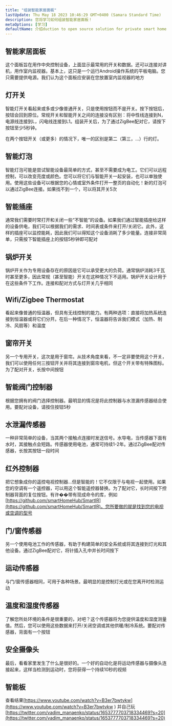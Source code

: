 ```yaml
---
title: "组装智能家居面板"
lastUpdate: Thu May 18 2023 10:46:29 GMT+0400 (Samara Standard Time)
description: 您将学习如何组装智能家居面板！
metaOptions: [学习]
defaultName: 介绍duction to open source solution for private smart homes
---
```


<LessonImages imageClasses="mb" src="smart-home-intro/spring-school-2023-smart-stand-intro.gif" />

## 智能家居面板 

这个面板旨在用作中央控制设备，上面显示最常用的开关和数据。还可以连接对讲机，用作室内监视器。基本上，这只是一个运行Android操作系统的平板电脑。您只需要提供电源。我们认为这个面板应安装在您放置室内监视器的地方

<LessonVideo :videos="[{src: 'https://crustipfs.info/ipfs/QmcbdAJqbwHAQ3NeyWQUwSoS4drDexa3AEs7HXuM1BrUT1', type: 'webm'}]" cover="smart-home-intro/assembling-smart-home-board-1.png" />


## 灯开关

智能灯开关看起来或多或少像普通开关，只是使用按钮而不是开关。按下按钮后，按钮会回到原位。常规开关和智能开关之间的连接没有区别：将中性线连接到N，电源线连接到L，闪电线连接到L1。组装开关后，为了通过ZigBee配对它，请按下按钮至少5秒钟。

<LessonVideo :videos="[{src: 'https://crustipfs.info/ipfs/Qmb138DiQWWBgowMj2fC9kmiGYh9WEeytteSkqumWCv2LB', type: 'webm'}]" cover="smart-home-intro/assembling-smart-home-board-2.png" />

在两个按钮开关（或更多）的情况下，唯一的区别是第二（第三，...）行的灯。 

<LessonVideo :videos="[{src: 'https://crustipfs.info/ipfs/QmZiStYZG4rmyNPXXmCXsVPm7witPpnNJMBzD8GtxedgPo', type: 'webm'}]" cover="smart-home-intro/assembling-smart-home-board-3.png" />

## 智能灯泡 

智能灯泡可能是尝试智能设备最简单的方式，甚至不需要成为电工。它们可以远程控制，可以改变亮度或颜色。您可以将它们与智能开关一起安装，也可以单独使用。使用这些设备可以根据您的心情或室外条件打开一整页的自动化！新的灯泡可以通过ZigBee连接。如果找不到一个，可以将其开关5次


<LessonVideo :videos="[{src: 'https://crustipfs.info/ipfs/QmbiMHLJqnDpr1Whzvo6Y7zE33cQPuTs7furbt3JW2uiek', type: 'webm'}]" cover="smart-home-intro/assembling-smart-home-board-4.png" />

<LessonVideo :videos="[{src: 'https://crustipfs.info/ipfs/QmTzK4dY168HVgLvVBsRxR4M4vda55XC7pFhpW5kRexujQ', type: 'webm'}]" cover="smart-home-intro/assembling-smart-home-board-5.png" />

<LessonVideo :videos="[{src: 'https://crustipfs.info/ipfs/QmNZFpvVUavKc1Za9SeXqikrfySsfFHuVrkdzgbVB8um7T', type: 'webm'}]" cover="smart-home-intro/assembling-smart-home-board-6.png" />

## 智能插座 

通常我们需要时常打开和关闭一些“不智能”的设备。如果我们通过智能插座给这样的设备供电，我们可以根据我们的需求、时间表或条件来打开/关闭它。此外，这样的插座可以监控能耗，因此我们可以得知这个设备消耗了多少能量。连接非常简单，只需按下智能插座上的按钮5秒钟即可配对

<LessonVideo :videos="[{src: 'https://crustipfs.info/ipfs/QmRtmKXSv7csHLbKVuZkoA5Eb2zyTkEAbUxLYT6Qt1yxZH', type: 'webm'}]" cover="smart-home-intro/assembling-smart-home-board-7.png" />

## 锅炉开关 

锅炉开关作为专用设备存在的原因是它可以承受更大的负荷。通常锅炉消耗3千瓦时甚至更多，因此常规（甚至智能）开关在这种情况下不适用。锅炉开关设计用于在这些条件下工作。连接和配对方式与灯开关几乎相同

<LessonVideo :videos="[{src: 'https://crustipfs.info/ipfs/QmNZyRtXXRYCrAQe6s6ZFJLXtUrH7SZHJC1Bt61kTrRX54', type: 'webm'}]" cover="smart-home-intro/assembling-smart-home-board-8.png" />

## Wifi/Zigbee Thermostat

看起来像普通的恒温器，但具有无线控制的能力。有两种选项：直接将加热系统连接到恒温器或将它们分开。在后一种情况下，恒温器将告诉我们模式（加热、制冷、风扇等）和温度

<LessonVideo :videos="[{src: 'https://crustipfs.info/ipfs/QmRjxo9EGUvQiMm84xvXCL6LfrQJYza71vmFsa9Zpy7qmz', type: 'webm'}]" cover="smart-home-intro/assembling-smart-home-board-9.png" />

## 窗帘开关

另一个专用开关，这次是用于窗帘。从技术角度来看，不一定非要使用这个开关，我们可以使用任何三按钮开关并将其连接到窗帘电机，但这个开关带有特殊图标。为了配对开关，长按中间按钮

<LessonVideo :videos="[{src: 'https://crustipfs.info/ipfs/QmRpEpZbyNkzby8Sk22Ymz59DbAcnty1B1osWc2kZr5FZ7', type: 'webm'}]" cover="smart-home-intro/assembling-smart-home-board-10.png" />

## 智能阀门控制器

根据您拥有的阀门选择控制器。最明显的情况是将此控制器与水泄漏传感器结合使用。要配对设备，请按住按钮5秒

<LessonVideo :videos="[{src: 'https://crustipfs.info/ipfs/QmcjZcJ6P8Q5yUfSRx8R2mR4A7r2fi5bLs5uoUr3EAXLZs', type: 'webm'}]" cover="smart-home-intro/assembling-smart-home-board-11.png" />

## 水泄漏传感器

一种非常简单的设备，当其两个接触点连接时发送信号。水导电，当传感器下面有水时，其接触点会短路。传感器使用电池，通常可持续1-2年。通过ZigBee配对传感器，长按其按钮一段时间 

<LessonVideo :videos="[{src: 'https://crustipfs.info/ipfs/QmbgetJK1E8qQMcnBVREutpy8tKfbesqaxXiebjzpoyrdV', type: 'webm'}]" cover="smart-home-intro/assembling-smart-home-board-12.png" />

## 红外控制器

把它想象成你的遥控电视控制器...但是智能的！它不仅限于与电视一起使用。如果您的空调有一个遥控器，可以用这个智能遥控器替换。为了配对它，长时间按下控制器背面的复位按钮。有许��带有现成命令的库，例如[https://github.com/smartHomeHub/SmartIR](https://github.com/smartHomeHub/SmartIR)。您所要做的就是找到您的电视或空调的型号

<LessonVideo :videos="[{src: 'https://crustipfs.info/ipfs/QmVjj92fMLbA6QJ5QhnmiqBT1huD5b7xyfi3VadHFDYwtm', type: 'webm'}]" cover="smart-home-intro/assembling-smart-home-board-13.png" />

## 门/窗传感器

另一个使用电池工作的传感器，有助于构建简单的安全系统或将其连接到灯光和其他设备。通过ZigBee配对它，将针插入孔中并长时间按下

<LessonVideo :videos="[{src: 'https://crustipfs.info/ipfs/QmZyb66dKEqk9iCVKhaBk5ZKASi7dXdFSg2CBXY1fwuu5J', type: 'webm'}]" cover="smart-home-intro/assembling-smart-home-board-14.png" />

## 运动传感器
与门/窗传感器相同，可用于各种场景。最明显的是控制灯光或在您离开时检测运动

<LessonVideo :videos="[{src: 'https://crustipfs.info/ipfs/QmUA7TLg12pkhkbdGH6fwNDasU1kiyLHBJSutA2YG71Mka', type: 'webm'}]" cover="smart-home-intro/assembling-smart-home-board-15.png" />


## 温度和湿度传感器

了解您所处环境的条件是很重要的，对吧？这个传感器将为您提供温度和湿度测量值。然后，您可以使用这些数据来打开/关闭空调或其他供暖/制冷系统。要配对传感器，背面有一个按钮 

<LessonVideo :videos="[{src: 'https://crustipfs.info/ipfs/QmayYFowfJVwQBVxPUSvi5inedqKzhyRZXp8fBUUayJnqH', type: 'webm'}]" cover="smart-home-intro/assembling-smart-home-board-16.png" />

## 安全摄像头

最后，看看家里发生了什么是很好的。一个好的自动化是将运动传感器与摄像头连接起来，这样当检测到运动时，您将获得一个持续10秒的视频 

<LessonVideo :videos="[{src: 'https://crustipfs.info/ipfs/QmX8nnDCgTx2kuwfAGv6B4orkEg4w6phtJtxSp44HfdD9T', type: 'webm'}]" cover="smart-home-intro/assembling-smart-home-board-17.png"  />


## 智能板 
查看结果[https://www.youtube.com/watch?v=B3er7bwtvkw](https://www.youtube.com/watch?v=B3er7bwtvkw )
并自己玩[https://twitter.com/vadim_manaenko/status/1653777703718334469?s=20](https://twitter.com/vadim_manaenko/status/1653777703718334469?s=20)


